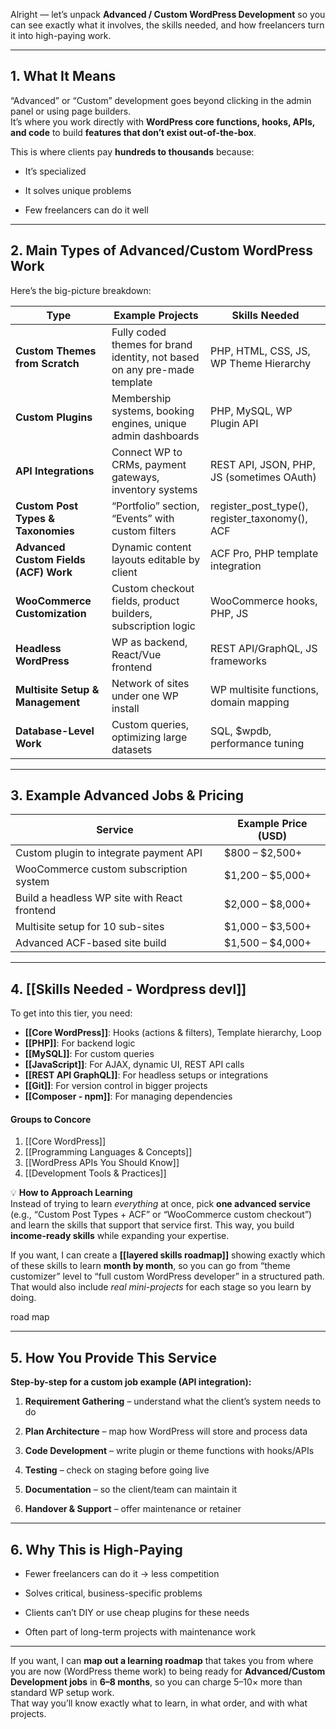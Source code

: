 Alright — let’s unpack **Advanced / Custom WordPress Development** so you can see exactly what it involves, the skills needed, and how freelancers turn it into high-paying work.

---

## **1. What It Means**

“Advanced” or “Custom” development goes beyond clicking in the admin panel or using page builders.  
It’s where you work directly with **WordPress core functions, hooks, APIs, and code** to build **features that don’t exist out-of-the-box**.

This is where clients pay **hundreds to thousands** because:

- It’s specialized
    
- It solves unique problems
    
- Few freelancers can do it well
    

---

## **2. Main Types of Advanced/Custom WordPress Work**

Here’s the big-picture breakdown:

|**Type**|**Example Projects**|**Skills Needed**|
|---|---|---|
|**Custom Themes from Scratch**|Fully coded themes for brand identity, not based on any pre-made template|PHP, HTML, CSS, JS, WP Theme Hierarchy|
|**Custom Plugins**|Membership systems, booking engines, unique admin dashboards|PHP, MySQL, WP Plugin API|
|**API Integrations**|Connect WP to CRMs, payment gateways, inventory systems|REST API, JSON, PHP, JS (sometimes OAuth)|
|**Custom Post Types & Taxonomies**|“Portfolio” section, “Events” with custom filters|register_post_type(), register_taxonomy(), ACF|
|**Advanced Custom Fields (ACF) Work**|Dynamic content layouts editable by client|ACF Pro, PHP template integration|
|**WooCommerce Customization**|Custom checkout fields, product builders, subscription logic|WooCommerce hooks, PHP, JS|
|**Headless WordPress**|WP as backend, React/Vue frontend|REST API/GraphQL, JS frameworks|
|**Multisite Setup & Management**|Network of sites under one WP install|WP multisite functions, domain mapping|
|**Database-Level Work**|Custom queries, optimizing large datasets|SQL, $wpdb, performance tuning|

---

## **3. Example Advanced Jobs & Pricing**

|**Service**|**Example Price (USD)**|
|---|---|
|Custom plugin to integrate payment API|$800 – $2,500+|
|WooCommerce custom subscription system|$1,200 – $5,000+|
|Build a headless WP site with React frontend|$2,000 – $8,000+|
|Multisite setup for 10 sub-sites|$1,000 – $3,500+|
|Advanced ACF-based site build|$1,500 – $4,000+|

---

## **4. [[Skills Needed - Wordpress devl]]**

To get into this tier, you need:

- **[[Core WordPress]]**: Hooks (actions & filters), Template hierarchy, Loop
- **[[PHP]]**: For backend logic
- **[[MySQL]]**: For custom queries
- **[[JavaScript]]**: For AJAX, dynamic UI, REST API calls
- **[[REST API  GraphQL]]**: For headless setups or integrations
- **[[Git]]**: For version control in bigger projects
- **[[Composer - npm]]**: For managing dependencies

#### Groups to Concore
1. [[Core WordPress]]
2. [[Programming Languages & Concepts]]
3. [[WordPress APIs You Should Know]]
4. [[Development Tools & Practices]]

💡 **How to Approach Learning**  
Instead of trying to learn _everything_ at once, pick **one advanced service** (e.g., “Custom Post Types + ACF” or “WooCommerce custom checkout”) and learn the skills that support that service first. This way, you build **income-ready skills** while expanding your expertise.

If you want, I can create a **[[layered skills roadmap]]** showing exactly which of these skills to learn **month by month**, so you can go from “theme customizer” level to “full custom WordPress developer” in a structured path.  
That would also include _real mini-projects_ for each stage so you learn by doing.

road map

---
## **5. How You Provide This Service**

**Step-by-step for a custom job example (API integration):**

1. **Requirement Gathering** – understand what the client’s system needs to do
    
2. **Plan Architecture** – map how WordPress will store and process data
    
3. **Code Development** – write plugin or theme functions with hooks/APIs
    
4. **Testing** – check on staging before going live
    
5. **Documentation** – so the client/team can maintain it
    
6. **Handover & Support** – offer maintenance or retainer
    

---

## **6. Why This is High-Paying**

- Fewer freelancers can do it → less competition
    
- Solves critical, business-specific problems
    
- Clients can’t DIY or use cheap plugins for these needs
    
- Often part of long-term projects with maintenance work
    

---

If you want, I can **map out a learning roadmap** that takes you from where you are now (WordPress theme work) to being ready for **Advanced/Custom Development jobs** in **6–8 months**, so you can charge 5–10× more than standard WP setup work.  
That way you’ll know exactly what to learn, in what order, and with what projects.